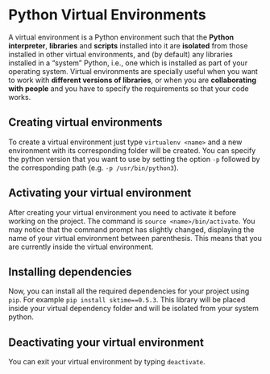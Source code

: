 # Python Virtual Environments
A virtual environment is a Python environment such that the **Python interpreter**, **libraries** and **scripts** installed into it are **isolated** from those installed in other virtual environments, and (by default) any libraries installed in a “system” Python, i.e., one which is installed as part of your operating system.
Virtual environments are specially useful when you want to work with **different versions of libraries**, or when you are **collaborating with people** and you have to specify the requirements so that your code works.

## Creating virtual environments
To create a virtual environment just type ```virtualenv <name>``` and a new environment with its corresponding folder will be created. You can specify the python version that you want to use by setting the option ```-p``` followed by the corresponding path (e.g. ```-p /usr/bin/python3```). 

## Activating your virtual environment
After creating your virtual environment you need to activate it before working on the project. The command is ```source <name>/bin/activate```. You may notice that the  command prompt has slightly changed, displaying the name of your virtual environment between parenthesis. This means that you are currently inside the virtual environment.

## Installing dependencies
Now, you can install all the required dependencies for your project using ```pip```. For example ```pip install sktime==0.5.3```. This library will be placed inside your virtual dependency folder <name> and will be isolated from your system python.
  
## Deactivating your virtual environment
  You can exit your virtual environment by typing ```deactivate```.
